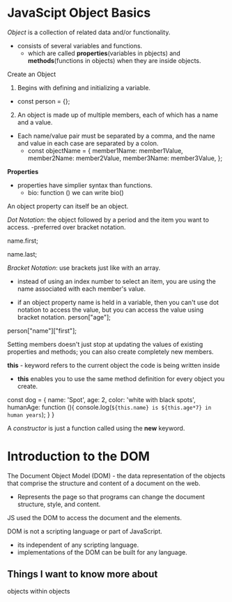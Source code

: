 # JavaScipt Object Basics

*Object* is a collection of related data and/or functionality. 

- consists of several variables and functions.
  - which are called **properties**(variables in pbjects) and **methods**(functions in objects) when they are inside objects.

Create an Object

1. Begins with defining and initializing a variable.

- const person = {};

2. An object is made up of multiple members, each of which has a name and a value.

- Each name/value pair must be separated by a comma, and the name and value in each case are separated by a colon.
  - const objectName = {
  member1Name: member1Value,
  member2Name: member2Value,
  member3Name: member3Value,
};

**Properties** 
- properties have simplier syntax than functions.
  - bio: function () we can write bio()

An object property can itself be an object.

*Dot Notation*: the object followed by a period and the item you want to access.
-preferred over bracket notation.


name.first;

name.last;

*Bracket Notation*: use brackets just like with an array.

- instead of using an index number to select an item, you are using the name associated with each member's value.

- if an object property name is held in a variable, then you can't use dot notation to access the value, but you can access the value using bracket notation.
person["age"];

person["name"]["first"];

Setting members doesn't just stop at updating the values of existing properties and methods; you can also create completely new members.

**this** - keyword refers to the current object the code is being written inside

- **this** enables you to use the same method definition for every object you create.

const dog = {
  name: 'Spot',
  age: 2,
  color: 'white with black spots',
  humanAge: function (){
    console.log(`${this.name} is ${this.age*7} in human years`);
  }
}

A *constructor* is just a function called using the **new** keyword.

# Introduction to the DOM

The Document Object Model (DOM) - the data representation of the objects that comprise the structure and content of a document on the web.

- Represents the page so that programs can change the document structure, style, and content.

JS used the DOM to access the document and the elements.

DOM is not a scripting language or part of JavaScript.

- its independent of any scripting language.
- implementations of the DOM can be built for any language.

## Things I want to know more about

objects within objects